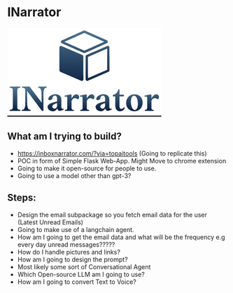 # INarrator

![Logo](https://github.com/keenborder786/INarrator/blob/main/assets/Logo.png)



## What am I trying to build?
- https://inboxnarrator.com/?via=topaitools (Going to replicate this)
- POC in form of Simple Flask Web-App. Might Move to chrome extension
- Going to make it open-source for people to use.
- Going to use a model other than gpt-3?

## Steps:
- Design the email subpackage so you fetch email data for the user (Latest Unread Emails)
- Going to make use of a langchain agent.
- How am I going to get the email data and what will be the frequency e.g every day unread messages?????
- How do I handle pictures and links?
- How am I going to design the prompt?
- Most likely some sort of Conversational Agent
- Which Open-source LLM am I going to use?
- How am I going to convert Text to Voice?
